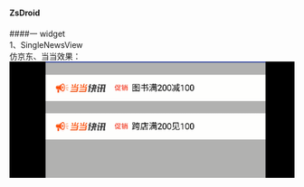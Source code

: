 #### ZsDroid
####一  widget
<br>1、SingleNewsView 
<br> 仿京东、当当效果：<br>
![](https://github.com/shaohuawuxian/ZsDroid/blob/master/imgs/flashnews.gif)
